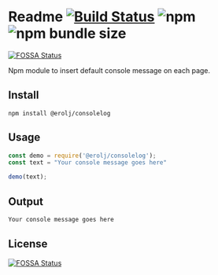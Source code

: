 # Readme [![Build Status](https://travis-ci.com/erolj/consolelog.svg?branch=master)](https://travis-ci.com/erolj/consolelog) ![npm](https://img.shields.io/npm/v/@erolj/consolelog) ![npm bundle size](https://img.shields.io/bundlephobia/min/@erolj/consolelog)
[![FOSSA Status](https://app.fossa.com/api/projects/git%2Bgithub.com%2Ferolj%2Fconsolelog.svg?type=shield)](https://app.fossa.com/projects/git%2Bgithub.com%2Ferolj%2Fconsolelog?ref=badge_shield)

Npm module to insert default console message on each page.

## Install

```node
npm install @erolj/consolelog
```

## Usage

```js
const demo = require('@erolj/consolelog');
const text = "Your console message goes here"

demo(text);
```

## Output

```bash
Your console message goes here
```


## License
[![FOSSA Status](https://app.fossa.com/api/projects/git%2Bgithub.com%2Ferolj%2Fconsolelog.svg?type=large)](https://app.fossa.com/projects/git%2Bgithub.com%2Ferolj%2Fconsolelog?ref=badge_large)